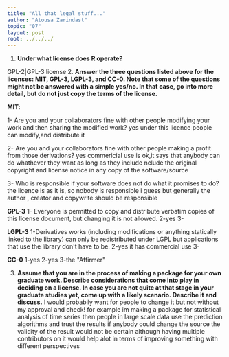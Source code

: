 ```yaml
---
title: "All that legal stuff..."
author: "Atousa Zarindast"
topic: "07"
layout: post
root: ../../../
---
```


1. **Under what license does R operate?**

 GPL-2|GPL-3 license
2. **Answer the three questions listed above for the licenses: MIT, GPL-3,  LGPL-3, and CC-0. Note that some of the questions might not be answered with a simple yes/no. In that case, go into more detail, but do not just copy the terms of the license.**

**MIT**: 


   1- Are you and your collaborators fine with other people modifying your work and then sharing the modified work?
   yes under this licence people can modify,and distribute it

   2- Are you and your collaborators fine with other people making a profit from those derivations?
   yes commericial use is ok,it says that anybody can do whathever they want as long as they include nclude the original copyright and license notice in any copy of the software/source

   3- Who is responsible if your software does not do what it promises to do?
the licence is as it is, so nobody is responsible i guess but generally the author , creator and copywrite should be responsible

**GPL-3**
1- Everyone is permitted to copy and distribute verbatim copies of this license document, but changing it is not allowed.
2-yes
3-

**LGPL-3**
1-Derivatives works (including modifications or anything statically linked to the library) can only be redistributed under LGPL but applications that use the library don't have to be.
2-yes it has commercial use
3-

**CC-0**
1-yes
2-yes
3-the "Affirmer"

3. **Assume that you are in the process of making a package for your own graduate work. Describe considerations that come into play in deciding on a license. In case you are not quite at that stage in your graduate studies yet, come up with a likely scenario. Describe it and discuss.**
I would probabily want for people to change it but not without my approval and check! for example im making a package for statistical analysis of time series then people in large scale data use the prediction algorithms and trust the results if anybody could change the source the validity of the result would not be certain
although having multiple contributors on it would help alot in terms of improving something with different perspectives 

